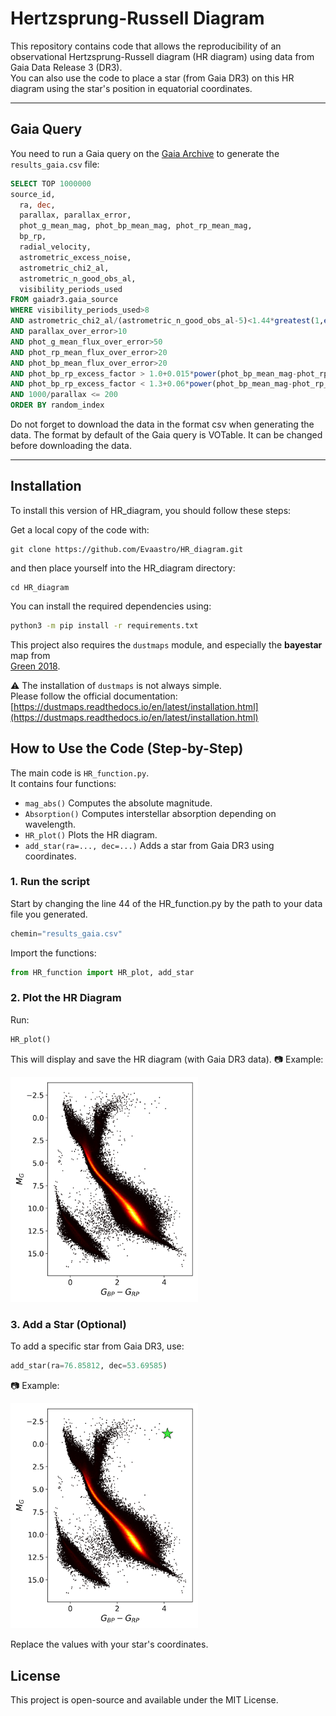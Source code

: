 # Hertzsprung-Russell Diagram

This repository contains code that allows the reproducibility of an observational Hertzsprung-Russell diagram (HR diagram) using data from Gaia Data Release 3 (DR3).\
You can also use the code to place a star (from Gaia DR3) on this HR diagram using the star's position in equatorial coordinates.

---

## Gaia Query

You need to run a Gaia query on the [Gaia Archive](https://gea.esac.esa.int/archive/) to generate the `results_gaia.csv` file:

```sql
SELECT TOP 1000000
source_id,
  ra, dec,
  parallax, parallax_error,
  phot_g_mean_mag, phot_bp_mean_mag, phot_rp_mean_mag,
  bp_rp,
  radial_velocity,
  astrometric_excess_noise,
  astrometric_chi2_al,
  astrometric_n_good_obs_al,
  visibility_periods_used
FROM gaiadr3.gaia_source
WHERE visibility_periods_used>8
AND astrometric_chi2_al/(astrometric_n_good_obs_al-5)<1.44*greatest(1,exp(-0.4*(phot_g_mean_mag-19.5)))
AND parallax_over_error>10
AND phot_g_mean_flux_over_error>50
AND phot_rp_mean_flux_over_error>20
AND phot_bp_mean_flux_over_error>20
AND phot_bp_rp_excess_factor > 1.0+0.015*power(phot_bp_mean_mag-phot_rp_mean_mag,2)
AND phot_bp_rp_excess_factor < 1.3+0.06*power(phot_bp_mean_mag-phot_rp_mean_mag,2)
AND 1000/parallax <= 200
ORDER BY random_index
```
Do not forget to download the data in the format csv when generating the data. The format by default of the Gaia query is VOTable. It can be changed before downloading the data.

---

## Installation

To install this version of HR_diagram, you should follow these steps:

Get a local copy of the code with:
```
git clone https://github.com/Evaastro/HR_diagram.git
```

and then place yourself into the HR_diagram directory:
```
cd HR_diagram
```

You can install the required dependencies using:

```bash
python3 -m pip install -r requirements.txt
```

This project also requires the `dustmaps` module, and especially the **bayestar** map from  
[Green 2018](10.1093/mnras/sty1008).

 ⚠️ The installation of `dustmaps` is not always simple.  
Please follow the official documentation:  
[https://dustmaps.readthedocs.io/en/latest/installation.html](https://dustmaps.readthedocs.io/en/latest/installation.html)


## How to Use the Code (Step-by-Step)

The main code is `HR_function.py`.  
It contains four functions:

- `mag_abs()` Computes the absolute magnitude.
- `Absorption()` Computes interstellar absorption depending on wavelength.
- `HR_plot()` Plots the HR diagram.
- `add_star(ra=..., dec=...)` Adds a star from Gaia DR3 using coordinates.

### 1. Run the script

Start by changing the line 44 of the HR_function.py by the path to your data file you generated. 

```python
chemin="results_gaia.csv"
```

Import the functions:

```python
from HR_function import HR_plot, add_star
```

### 2. Plot the HR Diagram

Run:

```python
HR_plot()
```

This will display and save the HR diagram (with Gaia DR3 data).
📷 Example:

<img src="/HR_empty.png" alt="Example HR Diagram" width="300"/>

### 3. Add a Star (Optional)

To add a specific star from Gaia DR3, use:

```python
add_star(ra=76.85812, dec=53.69585)
```

📷 Example:

<img src="/add_star_exemple.png" alt="Example star HR Diagram" width="300"/>

Replace the values with your star's coordinates.

## License

This project is open-source and available under the MIT License.
